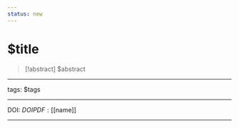```yaml
---
status: new
---
```


# $title

>[!abstract]
$abstract

------
tags:
$tags

------

DOI: $DOI
PDF: [[$name]]

------
